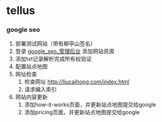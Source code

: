 # tellus

### google seo
1. 部署测试网站（带有柳亭山签名）
1. 登录 [google_seo_管理后台](https://search.google.com/search-console/not-verified?original_url=/search-console/settings&original_resource_id) 添加网站资源
1. 添加txt记录解析完成所有权验证
1. 配置站点地图
1. 网址检查
	1. 检查网址 http://liucaihong.com/index.html
	1. 请求编入索引
1. 网站内容更新
	1. 添加how-it-works页面，并更新站点地图提交给google
	1. 添加pricing页面，并更新站点地图提交给google